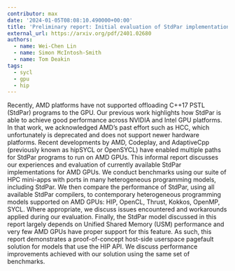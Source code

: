 ```yaml
---
contributor: max
date: '2024-01-05T08:08:10.490000+00:00'
title: 'Preliminary report: Initial evaluation of StdPar implementations on AMD GPUs for HPC'
external_url: https://arxiv.org/pdf/2401.02680
authors:
  - name: Wei-Chen Lin
  - name: Simon McIntosh-Smith
  - name: Tom Deakin
tags:
  - sycl
  - gpu
  - hip
---
```


Recently, AMD platforms have not supported offloading C++17 PSTL (StdPar) programs to the GPU. Our previous work
highlights how StdPar is able to achieve good performance across NVIDIA and Intel GPU platforms. In that work, we
acknowledged AMD’s past effort such as HCC, which unfortunately is deprecated and does not support newer hardware
platforms. Recent developments by AMD, Codeplay, and AdaptiveCpp (previously known as hipSYCL or OpenSYCL) have enabled
multiple paths for StdPar programs to run on AMD GPUs. This informal report discusses our experiences and evaluation of
currently available StdPar implementations for AMD GPUs. We conduct benchmarks using our suite of HPC mini-apps with
ports in many heterogeneous programming models, including StdPar. We then compare the performance of StdPar, using all
available StdPar compilers, to contemporary heterogeneous programming models supported on AMD GPUs: HIP, OpenCL, Thrust,
Kokkos, OpenMP, SYCL. Where appropriate, we discuss issues encountered and workarounds applied during our evaluation.
Finally, the StdPar model discussed in this report largely depends on Unified Shared Memory (USM) performance and very
few AMD GPUs have proper support for this feature. As such, this report demonstrates a proof-of-concept host-side
userspace pagefault solution for models that use the HIP API. We discuss performance improvements achieved with our
solution using the same set of benchmarks.
